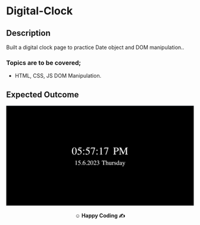 # Digital-Clock

## Description

Built a digital clock page to practice Date object and DOM manipulation..

### Topics are to be covered;

- HTML, CSS, JS DOM Manipulation.

## Expected Outcome
**<div align="center">![Project Snapshot](snapshot.png)</div>**

**<p align="center">&#9786; Happy Coding &#9997;</p>**

